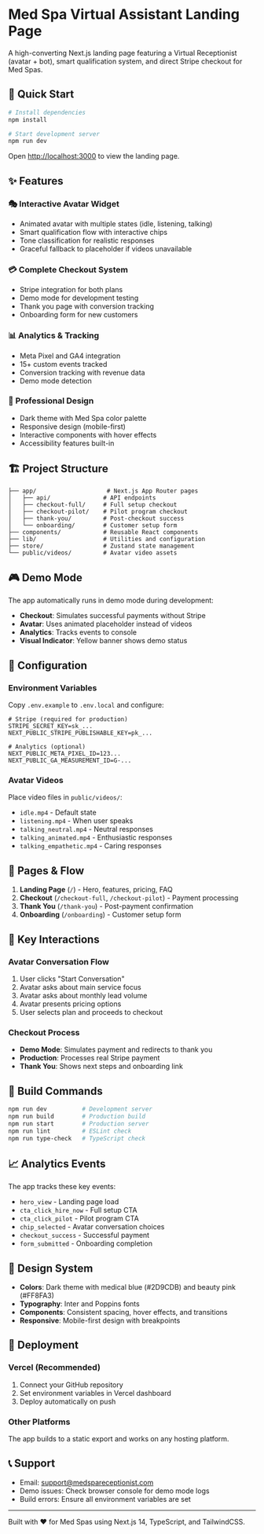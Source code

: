 # Med Spa Virtual Assistant Landing Page

A high-converting Next.js landing page featuring a Virtual Receptionist (avatar + bot), smart qualification system, and direct Stripe checkout for Med Spas.

## 🚀 Quick Start

```bash
# Install dependencies
npm install

# Start development server
npm run dev
```

Open [http://localhost:3000](http://localhost:3000) to view the landing page.

## ✨ Features

### 🎭 Interactive Avatar Widget
- Animated avatar with multiple states (idle, listening, talking)
- Smart qualification flow with interactive chips
- Tone classification for realistic responses
- Graceful fallback to placeholder if videos unavailable

### 💳 Complete Checkout System
- Stripe integration for both plans
- Demo mode for development testing
- Thank you page with conversion tracking
- Onboarding form for new customers

### 📊 Analytics & Tracking
- Meta Pixel and GA4 integration
- 15+ custom events tracked
- Conversion tracking with revenue data
- Demo mode detection

### 🎨 Professional Design
- Dark theme with Med Spa color palette
- Responsive design (mobile-first)
- Interactive components with hover effects
- Accessibility features built-in

## 🏗️ Project Structure

```
├── app/                    # Next.js App Router pages
│   ├── api/               # API endpoints
│   ├── checkout-full/     # Full setup checkout
│   ├── checkout-pilot/    # Pilot program checkout
│   ├── thank-you/         # Post-checkout success
│   └── onboarding/        # Customer setup form
├── components/            # Reusable React components
├── lib/                   # Utilities and configuration
├── store/                 # Zustand state management
└── public/videos/         # Avatar video assets
```

## 🎮 Demo Mode

The app automatically runs in demo mode during development:

- **Checkout**: Simulates successful payments without Stripe
- **Avatar**: Uses animated placeholder instead of videos
- **Analytics**: Tracks events to console
- **Visual Indicator**: Yellow banner shows demo status

## 🔧 Configuration

### Environment Variables

Copy `.env.example` to `.env.local` and configure:

```env
# Stripe (required for production)
STRIPE_SECRET_KEY=sk_...
NEXT_PUBLIC_STRIPE_PUBLISHABLE_KEY=pk_...

# Analytics (optional)
NEXT_PUBLIC_META_PIXEL_ID=123...
NEXT_PUBLIC_GA_MEASUREMENT_ID=G-...
```

### Avatar Videos

Place video files in `public/videos/`:
- `idle.mp4` - Default state
- `listening.mp4` - When user speaks
- `talking_neutral.mp4` - Neutral responses
- `talking_animated.mp4` - Enthusiastic responses  
- `talking_empathetic.mp4` - Caring responses

## 📱 Pages & Flow

1. **Landing Page** (`/`) - Hero, features, pricing, FAQ
2. **Checkout** (`/checkout-full`, `/checkout-pilot`) - Payment processing
3. **Thank You** (`/thank-you`) - Post-payment confirmation
4. **Onboarding** (`/onboarding`) - Customer setup form

## 🎯 Key Interactions

### Avatar Conversation Flow
1. User clicks "Start Conversation"
2. Avatar asks about main service focus
3. Avatar asks about monthly lead volume
4. Avatar presents pricing options
5. User selects plan and proceeds to checkout

### Checkout Process
- **Demo Mode**: Simulates payment and redirects to thank you
- **Production**: Processes real Stripe payment
- **Thank You**: Shows next steps and onboarding link

## 🔨 Build Commands

```bash
npm run dev          # Development server
npm run build        # Production build
npm run start        # Production server
npm run lint         # ESLint check
npm run type-check   # TypeScript check
```

## 📈 Analytics Events

The app tracks these key events:
- `hero_view` - Landing page load
- `cta_click_hire_now` - Full setup CTA
- `cta_click_pilot` - Pilot program CTA
- `chip_selected` - Avatar conversation choices
- `checkout_success` - Successful payment
- `form_submitted` - Onboarding completion

## 🎨 Design System

- **Colors**: Dark theme with medical blue (#2D9CDB) and beauty pink (#FF8FA3)
- **Typography**: Inter and Poppins fonts
- **Components**: Consistent spacing, hover effects, and transitions
- **Responsive**: Mobile-first design with breakpoints

## 🚢 Deployment

### Vercel (Recommended)
1. Connect your GitHub repository
2. Set environment variables in Vercel dashboard
3. Deploy automatically on push

### Other Platforms
The app builds to a static export and works on any hosting platform.

## 📞 Support

- Email: support@medspareceptionist.com
- Demo issues: Check browser console for demo mode logs
- Build errors: Ensure all environment variables are set

---

Built with ❤️ for Med Spas using Next.js 14, TypeScript, and TailwindCSS.